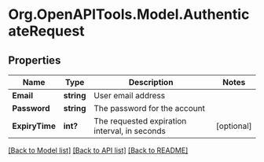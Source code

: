 # Org.OpenAPITools.Model.AuthenticateRequest

## Properties

Name | Type | Description | Notes
------------ | ------------- | ------------- | -------------
**Email** | **string** | User email address | 
**Password** | **string** | The password for the account | 
**ExpiryTime** | **int?** | The requested expiration interval, in seconds | [optional] 

[[Back to Model list]](../README.md#documentation-for-models) [[Back to API list]](../README.md#documentation-for-api-endpoints) [[Back to README]](../README.md)

